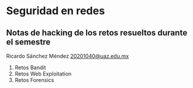 # Seguridad en redes

## Notas de hacking de los retos resueltos durante el semestre

Ricardo Sánchez Méndez
20201040@uaz.edu.mx

1. Retos Bandit
2. Retos Web Exploitation
3. Retos Forensics